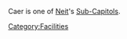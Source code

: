 Caer is one of [Neit](Neit.md "wikilink")'s
[Sub-Capitols](Sub.$1.md "wikilink").

[Category:Facilities](Category:Facilities.md "wikilink")

